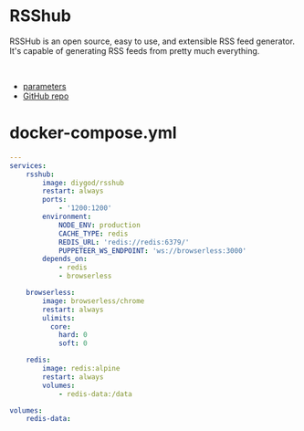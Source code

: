 # RSShub

RSSHub is an open source, easy to use, and extensible RSS feed generator. It's capable of generating RSS feeds from pretty much everything.

<br>

- [parameters](https://docs.rsshub.app/en/social-media.html)
- [GitHub repo](https://github.com/DIYgod/RSSHub)

# docker-compose.yml

```yml
---
services:
    rsshub:
        image: diygod/rsshub
        restart: always
        ports:
            - '1200:1200'
        environment:
            NODE_ENV: production
            CACHE_TYPE: redis
            REDIS_URL: 'redis://redis:6379/'
            PUPPETEER_WS_ENDPOINT: 'ws://browserless:3000'  
        depends_on:
            - redis
            - browserless  

    browserless:  
        image: browserless/chrome  
        restart: always  
        ulimits:  
          core:  
            hard: 0  
            soft: 0  

    redis:
        image: redis:alpine
        restart: always
        volumes:
            - redis-data:/data

volumes:
    redis-data:
```
